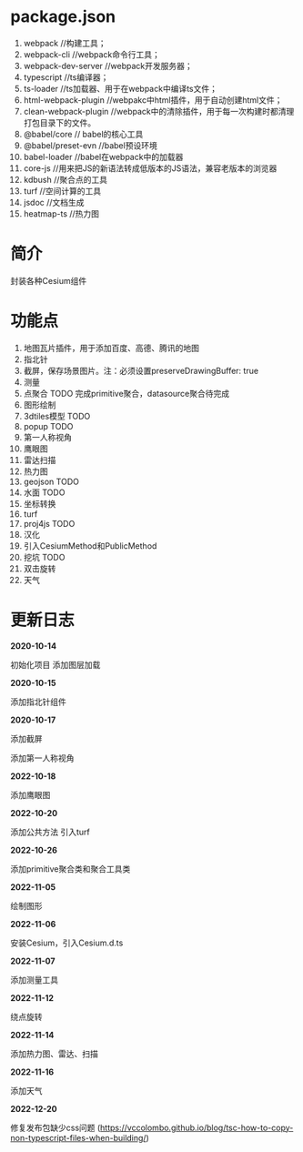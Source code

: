 # package.json
1. webpack //构建工具；
2. webpack-cli //webpack命令行工具；
3. webpack-dev-server //webpack开发服务器；
4. typescript //ts编译器；
5. ts-loader //ts加载器、用于在webpack中编译ts文件；
6. html-webpack-plugin //webpakc中html插件，用于自动创建html文件；
7. clean-webpack-plugin //webpack中的清除插件，用于每一次构建时都清理打包目录下的文件。
8. @babel/core // babel的核心工具
9. @babel/preset-evn //babel预设环境
10. babel-loader //babel在webpack中的加载器
11. core-js //用来把JS的新语法转成低版本的JS语法，兼容老版本的浏览器
12. kdbush //聚合点的工具
13. turf //空间计算的工具
14. jsdoc //文档生成
15. heatmap-ts //热力图


# 简介

封装各种Cesium组件

# 功能点

1. 地图瓦片插件，用于添加百度、高德、腾讯的地图
2. 指北针
3. 截屏，保存场景图片。注：必须设置preserveDrawingBuffer: true
4. 测量
5. 点聚合 TODO 完成primitive聚合，datasource聚合待完成
6. 图形绘制
7. 3dtiles模型 TODO
8. popup TODO
9. 第一人称视角
10. 鹰眼图
11. 雷达扫描
12. 热力图
13. geojson TODO
14. 水面 TODO
15. 坐标转换
16. turf
17. proj4js TODO
18. 汉化
19. 引入CesiumMethod和PublicMethod
20. 挖坑 TODO
21. 双击旋转
22. 天气 


# 更新日志

**2020-10-14**

初始化项目
添加图层加载

**2020-10-15**

添加指北针组件

**2020-10-17**

添加截屏

添加第一人称视角

**2022-10-18**

添加鹰眼图

**2022-10-20**

添加公共方法
引入turf

**2022-10-26**

添加primitive聚合类和聚合工具类

**2022-11-05**

绘制图形

**2022-11-06**

安装Cesium，引入Cesium.d.ts

**2022-11-07**

添加测量工具

**2022-11-12**

绕点旋转

**2022-11-14**

添加热力图、雷达、扫描

**2022-11-16**

添加天气

**2022-12-20**

修复发布包缺少css问题 (https://vccolombo.github.io/blog/tsc-how-to-copy-non-typescript-files-when-building/)
